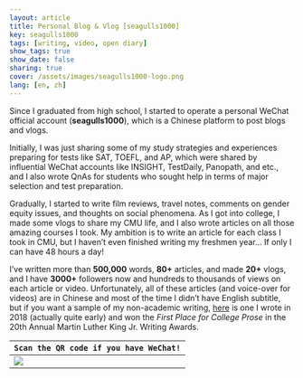 ```yaml
---
layout: article
title: Personal Blog & Vlog [seagulls1000]
key: seagulls1000 
tags: [writing, video, open diary]
show_tags: true
show_date: false
sharing: true
cover: /assets/images/seagulls1000-logo.png
lang: [en, zh]
---
```


Since I graduated from high school, I started to operate a personal WeChat official account (**seagulls1000**), which is a Chinese platform to post blogs and vlogs. 

<!--more-->

Initially, I was just sharing some of my study strategies and experiences preparing for tests like SAT, TOEFL, and AP, which were shared by influential WeChat accounts like INSIGHT, TestDaily, Panopath, and etc., and I also wrote QnAs for students who sought help in terms of major selection and test preparation. 

Gradually, I started to write film reviews, travel notes, comments on gender equity issues, and thoughts on social phenomena. As I got into college, I made some vlogs to share my CMU life, and I also wrote articles on all those amazing courses I took. My ambition is to write an article for each class I took in CMU, but I haven’t even finished writing my freshmen year… If only I can have 48 hours a day!

I’ve written more than **500,000** words, **80+** articles, and made **20+** vlogs, and I have **3000+** followers now and hundreds to thousands of views on each article or video. Unfortunately, all of these articles (and voice-over for videos) are in Chinese and most of the time I didn’t have English subtitle, but if you want a sample of my non-academic writing, [here] is one I wrote in 2018 (actually quite early) and won the *First Place for College Prose* in the 20th Annual Martin Luther King Jr. Writing Awards.

| `Scan the QR code if you have WeChat!` |
| -- |
|![](/assets/images/seagulls1000-scan.jpg)|

[here]: https://www.cmu.edu/dietrich/english/mlk/2019/ma-christina.html